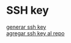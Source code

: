 # SSH key

[generar ssh key](https://docs.github.com/es/authentication/connecting-to-github-with-ssh/generating-a-new-ssh-key-and-adding-it-to-the-ssh-agent)<br>
[agregar ssh key al repo](https://docs.github.com/es/authentication/connecting-to-github-with-ssh/adding-a-new-ssh-key-to-your-github-account)<br>